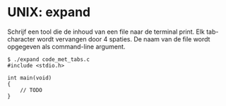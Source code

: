 # UNIX: expand

Schrijf een tool die de inhoud van een file naar de terminal print. Elk tab-character wordt vervangen door 4 spaties. De naam van de file wordt opgegeven als command-line argument.

    $ ./expand code_met_tabs.c
    #include <stdio.h>
    
    int main(void)
    {
        // TODO
    }
